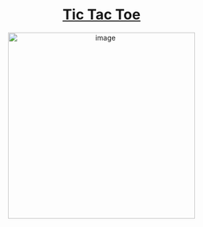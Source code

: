 <div align="center">

# [Tic Tac Toe](https://tic-tac-toe-sudip.vercel.app)

<img width="374" alt="image" src="https://github.com/user-attachments/assets/3d63ef97-b323-4f68-8826-57d71b775879">

</div>
